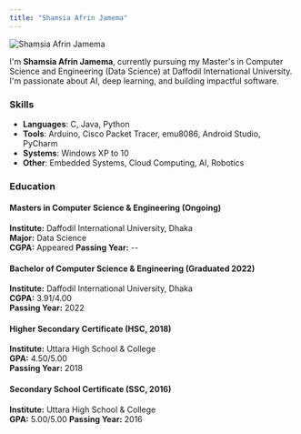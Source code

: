 ```yaml
---
title: "Shamsia Afrin Jamema"
---
```


![Shamsia Afrin Jamema](/portfolio/images/shamsia.jpg)

I'm **Shamsia Afrin Jamema**, currently pursuing my Master's in Computer Science and Engineering (Data Science) at Daffodil International University. I'm passionate about AI, deep learning, and building impactful software.

### Skills

- **Languages**: C, Java, Python
- **Tools**: Arduino, Cisco Packet Tracer, emu8086, Android Studio, PyCharm
- **Systems**: Windows XP to 10
- **Other**: Embedded Systems, Cloud Computing, AI, Robotics

### Education

#### Masters in Computer Science & Engineering (Ongoing)  
**Institute:** Daffodil International University, Dhaka  
**Major:** Data Science  
**CGPA:** Appeared 
**Passing Year:** --

#### Bachelor of Computer Science & Engineering (Graduated 2022)  
**Institute:** Daffodil International University, Dhaka  
**CGPA:** 3.91/4.00  
**Passing Year:** 2022

#### Higher Secondary Certificate (HSC, 2018)  
**Institute:** Uttara High School & College  
**GPA:** 4.50/5.00  
**Passing Year:** 2018

#### Secondary School Certificate (SSC, 2016)  
**Institute:** Uttara High School & College  
**GPA:** 5.00/5.00
**Passing Year:** 2016 